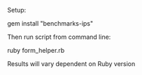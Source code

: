 Setup:

gem install "benchmarks-ips"

Then run script from command line:

ruby form_helper.rb

Results will vary dependent on Ruby version
